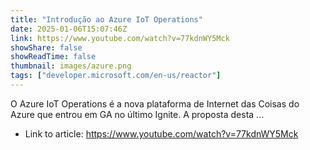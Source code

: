 ```yaml
---
title: "Introdução ao Azure IoT Operations"
date: 2025-01-06T15:07:46Z
link: https://www.youtube.com/watch?v=77kdnWY5Mck
showShare: false
showReadTime: false
thumbnail: images/azure.png
tags: ["developer.microsoft.com/en-us/reactor"]
---
```

O Azure IoT Operations é a nova plataforma de Internet das Coisas do Azure que entrou em GA no último Ignite. A proposta desta ...

- Link to article: https://www.youtube.com/watch?v=77kdnWY5Mck